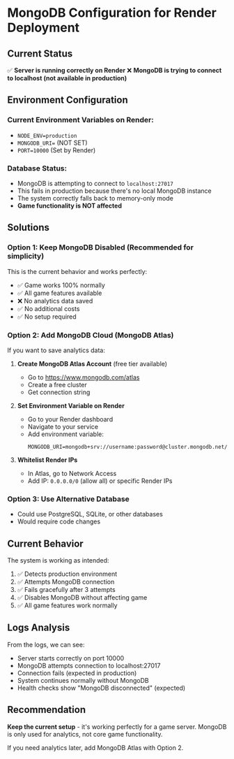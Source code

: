 # MongoDB Configuration for Render Deployment

## Current Status
✅ **Server is running correctly on Render**
❌ **MongoDB is trying to connect to localhost (not available in production)**

## Environment Configuration

### Current Environment Variables on Render:
- `NODE_ENV=production`
- `MONGODB_URI=` (NOT SET)
- `PORT=10000` (Set by Render)

### Database Status:
- MongoDB is attempting to connect to `localhost:27017`
- This fails in production because there's no local MongoDB instance
- The system correctly falls back to memory-only mode
- **Game functionality is NOT affected**

## Solutions

### Option 1: Keep MongoDB Disabled (Recommended for simplicity)
This is the current behavior and works perfectly:
- ✅ Game works 100% normally
- ✅ All game features available
- ❌ No analytics data saved
- ✅ No additional costs
- ✅ No setup required

### Option 2: Add MongoDB Cloud (MongoDB Atlas)
If you want to save analytics data:

1. **Create MongoDB Atlas Account** (free tier available)
   - Go to https://www.mongodb.com/atlas
   - Create a free cluster
   - Get connection string

2. **Set Environment Variable on Render**
   - Go to your Render dashboard
   - Navigate to your service
   - Add environment variable:
     ```
     MONGODB_URI=mongodb+srv://username:password@cluster.mongodb.net/bacteria_online
     ```

3. **Whitelist Render IPs**
   - In Atlas, go to Network Access
   - Add IP: `0.0.0.0/0` (allow all) or specific Render IPs

### Option 3: Use Alternative Database
- Could use PostgreSQL, SQLite, or other databases
- Would require code changes

## Current Behavior
The system is working as intended:
1. ✅ Detects production environment
2. ✅ Attempts MongoDB connection
3. ✅ Fails gracefully after 3 attempts
4. ✅ Disables MongoDB without affecting game
5. ✅ All game features work normally

## Logs Analysis
From the logs, we can see:
- Server starts correctly on port 10000
- MongoDB attempts connection to localhost:27017
- Connection fails (expected in production)
- System continues normally without MongoDB
- Health checks show "MongoDB disconnected" (expected)

## Recommendation
**Keep the current setup** - it's working perfectly for a game server. MongoDB is only used for analytics, not core game functionality.

If you need analytics later, add MongoDB Atlas with Option 2.
